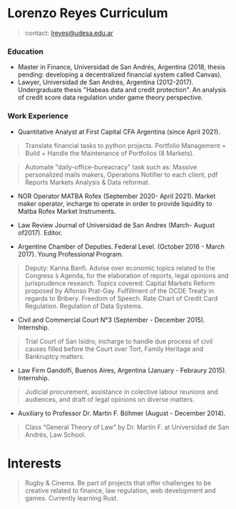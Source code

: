 # Lorenzo Reyes Curriculum

> contact: lreyes@udesa.edu.ar

### Education
* Master in Finance, Universidad de San Andrés, Argentina (2018, thesis pending: developing a decentralized financial system called Canvas).
* Lawyer, Universidad de San Andrés, Argentina (2012-2017). Undergraduate thesis "Habeas data and credit protection". An analysis of credit score data regulation under game theory perspective.

### Work Experience
* Quantitative Analyst at First Capital CFA Argentina (since April 2021).
> Translate financial tasks to python projects. Portfolio Management = Build + Handle the Maintenance of Portfolios (8 Markets).

> Automate "daily-office-bureacracy" task such as: Massive personalized mails makers, Operations Notifier to each client, pdf Reports Markets Analysis & Data reformat.

* NOR Operator MATBA Rofex (September 2020- April 2021). Market maker operator, incharge to operate in order to provide liquidity to Matba Rofex Market Instruments.

* Law Review Journal of Universidad de San Andres (March- August of2017). Editor.

* Argentine Chamber of Deputies. Federal Level. (October 2016 - March 2017). Young Professional Program. 
> Deputy: Karina Banfi.
> Advise over economic topics related to the Congress ́s Agenda, for the elaboration of reports, legal opinions and jurisprudence research.
> Topics covered: Capital Markets Reform proposed by Alfonso Prat-Gay. Fulfillment of the OCDE Treaty in regards to Bribery. Freedom of Speech. Rate Chart of Credit Card Regulation. Regulation of Data Systems.

* Civil and Commercial Court N°3 (September - December 2015). Internship.
> Trial Court of San Isidro, incharge to handle due process of civil causes filled before the Court over
Tort, Family Heritage and Bankruptcy matters.

* Law Firm Gandolfi, Buenos Aires, Argentina (January - Febraury 2015). Internship.
> Judicial procurement, assistance in colective labour reunions and audiences, and draft of legal opinions on diverse matters.

* Auxiliary to Professor Dr. Martin F. Böhmer (August - December 2014).
>Class “General Theory of Law” by Dr. Martín F. at Universidad de San Andrés, Law School.

# Interests
> Rugby & Cinema. 
> Be part of projects that offer challenges to be creative related to finance, law regulation, web development and games.
> Currently learning Rust.
